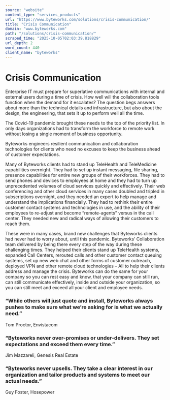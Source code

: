 ```yaml
---
source: "website"
content_type: "services_products"
url: "https://www.byteworks.com/solutions/crisis-communication/"
title: "Crisis Communication"
domain: "www.byteworks.com"
path: "/solutions/crisis-communication/"
scraped_time: "2025-10-05T02:03:39.818829"
url_depth: 2
word_count: 440
client_name: "byteworks"
---
```


# Crisis Communication

Enterprise IT must prepare for superlative communications with internal and external users during a time of crisis. How well will the collaboration tools function when the demand for it escalates? The question begs answers about more than the technical details and infrastructure, but also about the design, the engineering, that sets it up to perform well all the time.

The Covid-19 pandemic brought these needs to the top of the priority list. In only days organizations had to transform the workforce to remote work without losing a single moment of business opportunity.

Byteworks engineers resilient communication and collaboration technologies for clients who need no excuses to keep the business ahead of customer expectations.

Many of Byteworks clients had to stand up TeleHealth and TeleMedicine capabilities overnight. They had to set up instant messaging, file sharing, presence capabilities for entire new groups of their workforces. They had to send phones and devices to employees at home and they had to turn up unprecedented volumes of cloud services quickly and effectively. Their web conferencing and other cloud services in many cases doubled and tripled in subscriptions overnight, and they needed an expert to help manage and understand the implications financially. They had to rethink their entire customer contact systems and technologies in use, and the ability of their employees to re-adjust and become “remote-agents” versus in the call center. They needed new and radical ways of allowing their customers to reach them.

These were in many cases, brand new challenges that Byteworks clients had never had to worry about, until this pandemic. Byteworks’ Collaboration team delivered by being there every step of the way during these challenging times. They helped their clients stand up TeleHealth systems, expanded Call Centers, rerouted calls and other customer contact queuing systems, set up new web chat and other forms of customer outreach, deployed VPN and other remote cloud technologies – All to help their clients address and manage the crisis. Byteworks can do the same for your company so you can rest easy and know, that your company can still run, can still communicate effectively, inside and outside your organization, so you can still meet and exceed all your client and employee needs.

### “While others will just quote and install, Byteworks always pushes to make sure what we’re asking for is what we actually need.”

Tom Proctor, Envistacom

### “Byteworks never over-promises or under-delivers. They set expectations and exceed them every time.”

Jim Mazzareli, Genesis Real Estate

### “Byteworks never upsells. They take a clear interest in our organization and tailor products and systems to meet our actual needs.”

Guy Foster, Hosepower